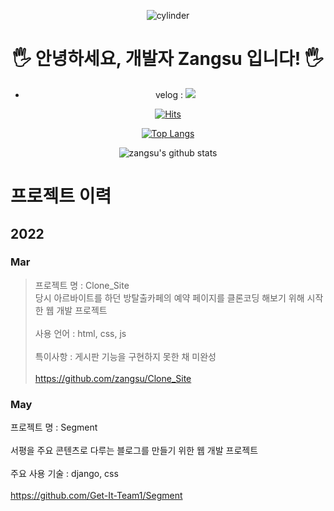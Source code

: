 <div align="center">
  <!-- ### Hi there 👋 -->

  <!--
  **zangsu/zangsu** is a ✨ _special_ ✨ repository because its `README.md` (this file) appears on your GitHub profile.

  Here are some ideas to get you started:

  - 🔭 I’m currently working on ...
  - 🌱 I’m currently learning ...
  - 👯 I’m looking to collaborate on ...
  - 🤔 I’m looking for help with ...
  - 💬 Ask me about ...
  - 📫 How to reach me: ...
  - 😄 Pronouns: ...
  - ⚡ Fun fact: ...
  -->


  ![cylinder](https://capsule-render.vercel.app/api?type=waving&color=gradient&text=Zangsu's_Github&fontAlignX=250&fontAlign=75&fontAlignY=45&fontSize=40&height=300&width=1200&descAlignY=70)

  <!-- 헤더 -->


  # 🖐 안녕하세요, 개발자 Zangsu 입니다! 🖐
  
  - velog : 
  <a href="https://velog.io/@zangsu" target="_blank"><img src="https://img.shields.io/badge/Zangsu's Velog-20C997?style=flat-square&logo=Velog&logoColor=white"/></a>
  
  

  [![Hits](https://hits.seeyoufarm.com/api/count/incr/badge.svg?url=https%3A%2F%2Fgithub.com%2Fzangsu%2Fhit-counter&count_bg=%238CC85E&title_bg=%23616668&icon=github.svg&icon_color=%23E7E7E7&title=hits&edge_flat=false)](https://hits.seeyoufarm.com)
  <!-- 방문자 수 -->


  [![Top Langs](https://github-readme-stats.vercel.app/api/top-langs/?username=zangsu&layout=compact)](https://github.com/zangsu/github-readme-stats)

  ![zangsu's github stats](https://github-readme-stats.vercel.app/api?username=zangsu&show_icons=true)

  </div>
  
  # 프로젝트 이력
  
  ## 2022
  ### Mar
 >프로젝트 명 : Clone_Site<br>
 당시 아르바이트를 하던 방탈출카페의 예약 페이지를 클론코딩 해보기 위해 시작한 웹 개발 프로젝트 <br>  
  사용 언어 : html, css, js<br>  
  특이사항 : 게시판 기능을 구현하지 못한 채 미완성 <!-- 배너 삽입 --><br>  
  https://github.com/zangsu/Clone_Site
  
  ### May
  프로젝트 명 : Segment<br>  
  서평을 주요 콘텐츠로 다루는 블로그를 만들기 위한 웹 개발 프로젝트<br>  
  주요 사용 기술 : django, css<br>  
  https://github.com/Get-It-Team1/Segment

